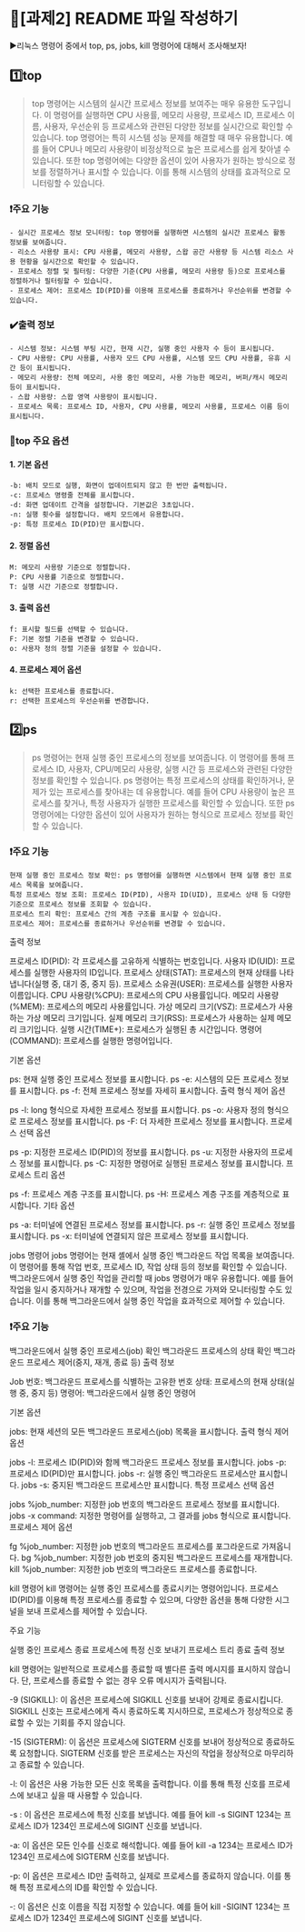 # 🚩[과제2] README 파일 작성하기
▶️리눅스 명령어 중에서 top, ps, jobs, kill 명령어에 대해서 조사해보자!

## 1️⃣top 
> top 명령어는 시스템의 실시간 프로세스 정보를 보여주는 매우 유용한 도구입니다.
> 이 명령어를 실행하면 CPU 사용률, 메모리 사용량, 프로세스 ID, 프로세스 이름, 사용자, 우선순위 등 프로세스와 관련된 다양한 정보를 실시간으로 확인할 수 있습니다.
> top 명령어는 특히 시스템 성능 문제를 해결할 때 매우 유용합니다.
> 예를 들어 CPU나 메모리 사용량이 비정상적으로 높은 프로세스를 쉽게 찾아낼 수 있습니다.
> 또한 top 명령어에는 다양한 옵션이 있어 사용자가 원하는 방식으로 정보를 정렬하거나 표시할 수 있습니다.
> 이를 통해 시스템의 상태를 효과적으로 모니터링할 수 있습니다.

### ❗주요 기능
```
- 실시간 프로세스 정보 모니터링: top 명령어를 실행하면 시스템의 실시간 프로세스 활동 정보를 보여줍니다.
- 리소스 사용량 표시: CPU 사용률, 메모리 사용량, 스왑 공간 사용량 등 시스템 리소스 사용 현황을 실시간으로 확인할 수 있습니다.
- 프로세스 정렬 및 필터링: 다양한 기준(CPU 사용률, 메모리 사용량 등)으로 프로세스를 정렬하거나 필터링할 수 있습니다.
- 프로세스 제어: 프로세스 ID(PID)를 이용해 프로세스를 종료하거나 우선순위를 변경할 수 있습니다.
```
### ✔️출력 정보
```
- 시스템 정보: 시스템 부팅 시간, 현재 시간, 실행 중인 사용자 수 등이 표시됩니다.
- CPU 사용량: CPU 사용률, 사용자 모드 CPU 사용률, 시스템 모드 CPU 사용률, 유휴 시간 등이 표시됩니다.
- 메모리 사용량: 전체 메모리, 사용 중인 메모리, 사용 가능한 메모리, 버퍼/캐시 메모리 등이 표시됩니다.
- 스왑 사용량: 스왑 영역 사용량이 표시됩니다.
- 프로세스 목록: 프로세스 ID, 사용자, CPU 사용률, 메모리 사용률, 프로세스 이름 등이 표시됩니다.
```
### 🔻top 주요 옵션
#### 1️. 기본 옵션
```
-b: 배치 모드로 실행, 화면이 업데이트되지 않고 한 번만 출력됩니다.
-c: 프로세스 명령줄 전체를 표시합니다.
-d: 화면 업데이트 간격을 설정합니다. 기본값은 3초입니다.
-n: 실행 횟수를 설정합니다. 배치 모드에서 유용합니다.
-p: 특정 프로세스 ID(PID)만 표시합니다.
```
#### 2️. 정렬 옵션
```
M: 메모리 사용량 기준으로 정렬합니다.
P: CPU 사용률 기준으로 정렬합니다.
T: 실행 시간 기준으로 정렬합니다.
```
#### 3️. 출력 옵션
```
f: 표시할 필드를 선택할 수 있습니다.
F: 기본 정렬 기준을 변경할 수 있습니다.
o: 사용자 정의 정렬 기준을 설정할 수 있습니다.
```
#### 4️. 프로세스 제어 옵션
```
k: 선택한 프로세스를 종료합니다.
r: 선택한 프로세스의 우선순위를 변경합니다.
```
## 2️⃣ps
> ps 명령어는 현재 실행 중인 프로세스의 정보를 보여줍니다.
> 이 명령어를 통해 프로세스 ID, 사용자, CPU/메모리 사용량, 실행 시간 등 프로세스와 관련된 다양한 정보를 확인할 수 있습니다.
> ps 명령어는 특정 프로세스의 상태를 확인하거나, 문제가 있는 프로세스를 찾아내는 데 유용합니다.
> 예를 들어 CPU 사용량이 높은 프로세스를 찾거나, 특정 사용자가 실행한 프로세스를 확인할 수 있습니다.
> 또한 ps 명령어에는 다양한 옵션이 있어 사용자가 원하는 형식으로 프로세스 정보를 확인할 수 있습니다.

### ❗주요 기능
```
현재 실행 중인 프로세스 정보 확인: ps 명령어를 실행하면 시스템에서 현재 실행 중인 프로세스 목록을 보여줍니다.
특정 프로세스 정보 조회: 프로세스 ID(PID), 사용자 ID(UID), 프로세스 상태 등 다양한 기준으로 프로세스 정보를 조회할 수 있습니다.
프로세스 트리 확인: 프로세스 간의 계층 구조를 표시할 수 있습니다.
프로세스 제어: 프로세스를 종료하거나 우선순위를 변경할 수 있습니다.
```
출력 정보

프로세스 ID(PID): 각 프로세스를 고유하게 식별하는 번호입니다.
사용자 ID(UID): 프로세스를 실행한 사용자의 ID입니다.
프로세스 상태(STAT): 프로세스의 현재 상태를 나타냅니다(실행 중, 대기 중, 중지 등).
프로세스 소유권(USER): 프로세스를 실행한 사용자 이름입니다.
CPU 사용량(%CPU): 프로세스의 CPU 사용률입니다.
메모리 사용량(%MEM): 프로세스의 메모리 사용률입니다.
가상 메모리 크기(VSZ): 프로세스가 사용하는 가상 메모리 크기입니다.
실제 메모리 크기(RSS): 프로세스가 사용하는 실제 메모리 크기입니다.
실행 시간(TIME+): 프로세스가 실행된 총 시간입니다.
명령어(COMMAND): 프로세스를 실행한 명령어입니다.

기본 옵션

ps: 현재 실행 중인 프로세스 정보를 표시합니다.
ps -e: 시스템의 모든 프로세스 정보를 표시합니다.
ps -f: 전체 프로세스 정보를 자세히 표시합니다.
출력 형식 제어 옵션

ps -l: long 형식으로 자세한 프로세스 정보를 표시합니다.
ps -o: 사용자 정의 형식으로 프로세스 정보를 표시합니다.
ps -F: 더 자세한 프로세스 정보를 표시합니다.
프로세스 선택 옵션

ps -p: 지정한 프로세스 ID(PID)의 정보를 표시합니다.
ps -u: 지정한 사용자의 프로세스 정보를 표시합니다.
ps -C: 지정한 명령어로 실행된 프로세스 정보를 표시합니다.
프로세스 트리 옵션

ps -f: 프로세스 계층 구조를 표시합니다.
ps -H: 프로세스 계층 구조를 계층적으로 표시합니다.
기타 옵션

ps -a: 터미널에 연결된 프로세스 정보를 표시합니다.
ps -r: 실행 중인 프로세스 정보를 표시합니다.
ps -x: 터미널에 연결되지 않은 프로세스 정보를 표시합니다.

jobs 명령어 jobs 명령어는 현재 셸에서 실행 중인 백그라운드 작업 목록을 보여줍니다. 이 명령어를 통해 작업 번호, 프로세스 ID, 작업 상태 등의 정보를 확인할 수 있습니다.
백그라운드에서 실행 중인 작업을 관리할 때 jobs 명령어가 매우 유용합니다. 예를 들어 작업을 일시 중지하거나 재개할 수 있으며, 작업을 전경으로 가져와 모니터링할 수도 있습니다. 이를 통해 백그라운드에서 실행 중인 작업을 효과적으로 제어할 수 있습니다.

### ❗주요 기능

백그라운드에서 실행 중인 프로세스(job) 확인
백그라운드 프로세스의 상태 확인
백그라운드 프로세스 제어(중지, 재개, 종료 등)
출력 정보

Job 번호: 백그라운드 프로세스를 식별하는 고유한 번호
상태: 프로세스의 현재 상태(실행 중, 중지 등)
명령어: 백그라운드에서 실행 중인 명령어

기본 옵션

jobs: 현재 세션의 모든 백그라운드 프로세스(job) 목록을 표시합니다.
출력 형식 제어 옵션

jobs -l: 프로세스 ID(PID)와 함께 백그라운드 프로세스 정보를 표시합니다.
jobs -p: 프로세스 ID(PID)만 표시합니다.
jobs -r: 실행 중인 백그라운드 프로세스만 표시합니다.
jobs -s: 중지된 백그라운드 프로세스만 표시합니다.
특정 프로세스 선택 옵션

jobs %job_number: 지정한 job 번호의 백그라운드 프로세스 정보를 표시합니다.
jobs -x command: 지정한 명령어를 실행하고, 그 결과를 jobs 형식으로 표시합니다.
프로세스 제어 옵션

fg %job_number: 지정한 job 번호의 백그라운드 프로세스를 포그라운드로 가져옵니다.
bg %job_number: 지정한 job 번호의 중지된 백그라운드 프로세스를 재개합니다.
kill %job_number: 지정한 job 번호의 백그라운드 프로세스를 종료합니다.

kill 명령어 kill 명령어는 실행 중인 프로세스를 종료시키는 명령어입니다. 프로세스 ID(PID)를 이용해 특정 프로세스를 종료할 수 있으며, 다양한 옵션을 통해 다양한 시그널을 보내 프로세스를 제어할 수 있습니다.

주요 기능

실행 중인 프로세스 종료
프로세스에 특정 신호 보내기
프로세스 트리 종료
출력 정보

kill 명령어는 일반적으로 프로세스를 종료할 때 별다른 출력 메시지를 표시하지 않습니다.
단, 프로세스를 종료할 수 없는 경우 오류 메시지가 출력됩니다.

-9 (SIGKILL): 이 옵션은 프로세스에 SIGKILL 신호를 보내어 강제로 종료시킵니다. SIGKILL 신호는 프로세스에게 즉시 종료하도록 지시하므로, 프로세스가 정상적으로 종료할 수 있는 기회를 주지 않습니다.

-15 (SIGTERM): 이 옵션은 프로세스에 SIGTERM 신호를 보내어 정상적으로 종료하도록 요청합니다. SIGTERM 신호를 받은 프로세스는 자신의 작업을 정상적으로 마무리하고 종료할 수 있습니다.

-l: 이 옵션은 사용 가능한 모든 신호 목록을 출력합니다. 이를 통해 특정 신호를 프로세스에 보내고 싶을 때 사용할 수 있습니다.

-s <signal>: 이 옵션은 프로세스에 특정 신호를 보냅니다. 예를 들어 kill -s SIGINT 1234는 프로세스 ID가 1234인 프로세스에 SIGINT 신호를 보냅니다.

-a: 이 옵션은 모든 인수를 신호로 해석합니다. 예를 들어 kill -a 1234는 프로세스 ID가 1234인 프로세스에 SIGTERM 신호를 보냅니다.

-p: 이 옵션은 프로세스 ID만 출력하고, 실제로 프로세스를 종료하지 않습니다. 이를 통해 특정 프로세스의 ID를 확인할 수 있습니다.

-<signal>: 이 옵션은 신호 이름을 직접 지정할 수 있습니다. 예를 들어 kill -SIGINT 1234는 프로세스 ID가 1234인 프로세스에 SIGINT 신호를 보냅니다.
